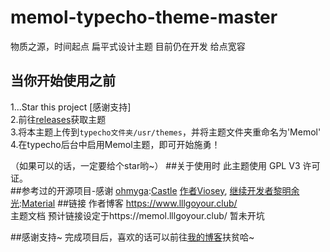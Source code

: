 # memol-typecho-theme-master
物质之源，时间起点
扁平式设计主题
目前仍在开发 给点宽容
## 当你开始使用之前
1...Star this project [感谢支持]<br>
2.前往[releases](https://github.com/LLLgoyour/memol-typecho-theme-master/releases)获取主题<br>
3.将本主题上传到`typecho文件夹/usr/themes`，并将主题文件夹重命名为'Memol'<br>
4.在typecho后台中启用Memol主题，即可开始施勇！

（如果可以的话，一定要给个star哟~）
##关于使用时
此主题使用 GPL V3 许可证。<br>
##参考过的开源项目-感谢
[ohmyga](https://ohmyga.cn/):[Castle](https://github.com/ohmyga233/castle-Typecho-Theme/)
[作者Viosey](https://blog.viosey.com/), [继续开发者黎明余光](https://blog.lim-light.com/):[Material](https://github.com/viosey/typecho-theme-material)
##链接
作者博客 https://www.lllgoyour.club/<br>
主题文档 预计链接设定于https://memol.lllgoyour.club/ 暂未开坑

##感谢支持~
完成项目后，喜欢的话可以前往[我的博客](https://www.lllgoyour.club/)扶贫哈~
